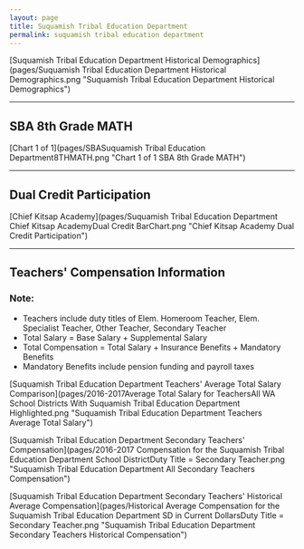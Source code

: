 ```yaml
---
layout: page
title: Suquamish Tribal Education Department
permalink: suquamish tribal education department
---
```



[Suquamish Tribal Education Department Historical Demographics](pages/Suquamish Tribal Education Department Historical Demographics.png "Suquamish Tribal Education Department Historical Demographics")

___

## SBA 8th Grade MATH

[Chart 1 of 1](pages/SBASuquamish Tribal Education Department8THMATH.png "Chart 1 of 1 SBA 8th Grade MATH")


___

## Dual Credit Participation

[Chief Kitsap Academy](pages/Suquamish Tribal Education Department Chief Kitsap AcademyDual Credit BarChart.png "Chief Kitsap Academy Dual Credit Participation")


___

## Teachers' Compensation Information
### Note:
- Teachers include duty titles of Elem. Homeroom Teacher, Elem. Specialist Teacher, Other Teacher, Secondary Teacher
- Total Salary = Base Salary + Supplemental Salary
- Total Compensation = Total Salary + Insurance Benefits + Mandatory Benefits
- Mandatory Benefits include pension funding and payroll taxes

[Suquamish Tribal Education Department Teachers' Average Total Salary Comparison](pages/2016-2017Average Total Salary for TeachersAll WA School Districts With Suquamish Tribal Education Department Highlighted.png "Suquamish Tribal Education Department Teachers Average Total Salary")

[Suquamish Tribal Education Department Secondary Teachers' Compensation](pages/2016-2017 Compensation for the Suquamish Tribal Education Department School DistrictDuty Title = Secondary Teacher.png "Suquamish Tribal Education Department All Secondary Teachers Compensation")

[Suquamish Tribal Education Department Secondary Teachers' Historical Average Compensation](pages/Historical Average Compensation for the Suquamish Tribal Education Department SD in Current DollarsDuty Title = Secondary Teacher.png "Suquamish Tribal Education Department Secondary Teachers Historical Compensation")

